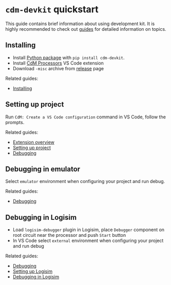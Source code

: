 # **`cdm-devkit`** quickstart

This guide contains brief information about using development kit.
It is highly recommended to check out [guides](./README.md) for detailed information on topics.

## Installing

- Install [Python package](https://pypi.org/project/cdm-devkit) with `pip install cdm-devkit`.
- Install [CdM Processors](https://marketplace.visualstudio.com/items?itemName=cdm-processors.vscode-cdm-extension) VS Code extension
- Download `-misc` archive from [release](https://github.com/cdm-processors/cdm-devkit/releases/latest) page

Related guides:
- [Installing](./guides/1-installing.md)

## Setting up project

Run `CdM: Create a VS Code configuration` command in VS Code, follow the prompts.

Related guides:
- [Extension overview](./guides/2-extension-overview.md)
- [Setting up project](./guides/3-setting-up-project.md)
- [Debugging](./guides/4-debugging.md)

## Debugging in emulator

Select `emulator` environment when configuring your project and run debug.

Related guides:
- [Debugging](./guides/4-debugging.md)

## Debugging in Logisim

- Load `logisim-debugger` plugin in Logisim, place `Debugger` component on root circuit near the processor and push `Start` button
- In VS Code select `external` environment when configuring your project and run debug

Related guides:
- [Debugging](./guides/4-debugging.md)
- [Setting up Logisim](./guides/5-setting-up-logisim.md)
- [Debugging in Logisim](./guides/6-debugging-in-logisim.md)
